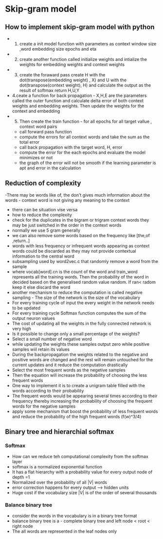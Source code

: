 # Skip-gram model
## How to implement skip-gram model with python
- 1. create a init model function with parameters as context window size ,word embedding size epochs and eta
- 2. create another function called initialize weights and intialize the weights for embedding weights and context weights
- 3. create the foraward pass create H with the dot(transpose(embedding weight) , X) and U with the dot(transpose(context weight), H)
and calculate the output as the result of softmax return H,U,Y
- 4.ceate a function for back propagation - X,H,E are the parameters called the outer function and calculate delta error of both context weights and embedding weights. Then update the weights for the context and embedding
- 5. Then create the train function - for all epochs for all target vallue , context word pairs
    - call forward pass function
    - compute the errors for all context words and take the sum as the total error
    - call back propagation with the target word, H, error
    - compute the error for the each epochs and evaluate the model minimizes or not
    - the graph of the error will not be smooth if the learning parameter is apt and error in the calculation
## Reduction of complexity
-There may be words like of, the don't gives much information about the words - context word is not giving any meaning to the context
- there can be situation vise versa
- how to reduce the complexity
- check for the duplicates in the bigram or trigram context words they may be just switched in the order in the context words
- normally we use 5 gram generally 
- we can also remove some words based on the frequency like [the,of ,return..]
- words with less frequency or infrequent words appearing as context words could be discarded as they may not provide contextual information to the central word
- subsampling used by word2vec.c that randomly remove a word from the sample
- where vocab[word].cn is the count of the word and train_word represents all the training words. Then the probability of the word in decided based on the generalised random value random. If ran< radom keep it else discard the word
- another mechanism to reduce the computation is called negative sampling - The size of the network is the size of the vocabulary
- For every training cycle of input the every weight in the network needs to be updated
- For every training cycle Softmax function computes the sum of the output neuron values
- The cost of updating all the weights in the fully connected network is very high
- Is it possible to change only a small percentage of the weights?
- Select a small number of negative word
- while updating the weights these samples output zero while positive samples wiil retain its values
- During the backpropagation the weights related to the negative and positive words are changed and the rest will remain untouched for the current updates and it reduce the computation drastically
- Select the most frequent words as the negetive samples
- Then the equation will increase the probability of choosing the less frequent words
- One way to implement it is to create a unigram table filled with the words according to their probability
- The frequent words would be appearing several times according to their frequency thereby increasing the probability of choosing the frequent words for the negative samples
- apply some mechanism that boost the probability of less frequent words and reduce the probability of the high frequent words (f(w)^3/4)
## Binary tree and hierarchial softmax
### Softmax
- How can we reduce teh computational complexity from the softmax layer
- softmax is a normalized exponential function
- It has a flat hierarchy with a probability value for every output node of depth =1
- Normalized over the probability of all |V| words
- error correction happens for every output --> hidden units 
- Huge cost if the vocabulary size |V| is of the order of several thousands

### Balance binary tree
- consider the words in the vocabulary is in a binary tree format
- balance binary tree is a - complete binary tree and left node < root < right node
- The all words are represented in the leaf nodes only
